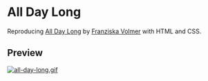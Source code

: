 # All Day Long

Reproducing [All Day Long](https://dribbble.com/shots/10692303-All-Day-Long) by [Franziska Volmer](https://dribbble.com/franziskavolmer) with HTML and CSS.

## Preview

[![all-day-long.gif](https://i.postimg.cc/T15t5DMq/all-day-long.gif)](https://postimg.cc/q60s9g7z)
